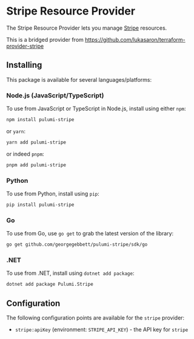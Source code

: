 # Stripe Resource Provider

The Stripe Resource Provider lets you manage [Stripe](https://stripe.com) resources.

This is a bridged provider from https://github.com/lukasaron/terraform-provider-stripe

## Installing

This package is available for several languages/platforms:

### Node.js (JavaScript/TypeScript)

To use from JavaScript or TypeScript in Node.js, install using either `npm`:

```bash
npm install pulumi-stripe
```

or `yarn`:

```bash
yarn add pulumi-stripe
```

or indeed `pnpm`:

```bash
pnpm add pulumi-stripe
```

### Python

To use from Python, install using `pip`:

```bash
pip install pulumi-stripe
```

### Go

To use from Go, use `go get` to grab the latest version of the library:

```bash
go get github.com/georgegebbett/pulumi-stripe/sdk/go
```

### .NET

To use from .NET, install using `dotnet add package`:

```bash
dotnet add package Pulumi.Stripe
```

## Configuration

The following configuration points are available for the `stripe` provider:

- `stripe:apiKey` (environment: `STRIPE_API_KEY`) - the API key for `stripe`
